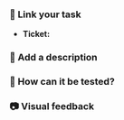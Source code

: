 ### :bookmark: Link your task

- **Ticket:**

### :memo: Add a description

<!-- Provide a description of the goal and the implementation. -->

### :test_tube: How can it be tested?

<!-- The testing location or resource. -->
<!-- e.g in the dev enviroment http://localhost:3000/ -->

### :camera: Visual feedback

<!-- Showcase your feature if possible. -->
